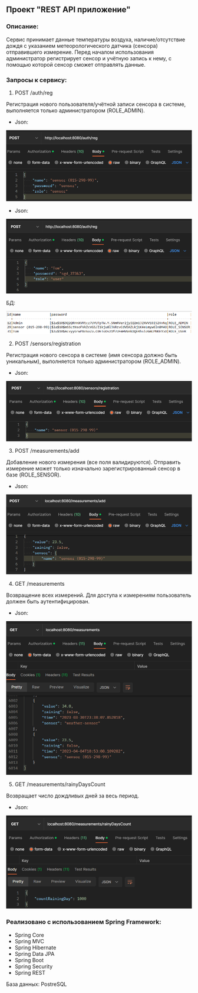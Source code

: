 ## Проект "REST API приложение"
### Описание:
Сервис принимает данные температуры воздуха, наличие/отсутствие дождя с указанием метеорологического датчика (сенсора) отправившего измерение.
Перед началом использования администратор регистрирует сенсор и учётную запись к нему, с помощью которой сенсор сможет отправлять данные. 
### Запросы к сервису:

1) POST /auth/reg

Регистрация нового пользователя/учётной записи сенсора в системе, выполняется только администратором (ROLE_ADMIN).

- Json:

![](Screenshots/img1.png)

- Json:

![](Screenshots/img6.png)
 
БД:

![](Screenshots/img7.png)

2) POST /sensors/registration

Регистрация нового сенсора в системе (имя сенсора должно быть уникальным), выполняется только администратором (ROLE_ADMIN).

- Json:

![](Screenshots/img2.png)

3) POST /measurements/add

Добавление нового измерения (все поля валидируются).
Отправить измерение может только изначально зарегистрированный сенсор в базе (ROLE_SENSOR).

- Json:

![](Screenshots/img3.png)


4) GET /measurements

Возвращение всех измерений. Для доступа к измерениям пользователь должен быть аутентифицирован.

- Json:

![](Screenshots/img4.png)


5) GET /measurements/rainyDaysCount

Возвращает число дождливых дней за весь период.

- Json:

![](Screenshots/img5.png)


### Реализовано с использованием Spring Framework:
- Spring Core
- Spring MVC
- Spring Hibernate
- Spring Data JPA
- Spring Boot
- Spring Security
- Spring REST

База данных: PostreSQL
